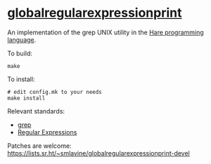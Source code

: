 # [globalregularexpressionprint](https://sr.ht/~smlavine/globalregularexpressionprint)

An implementation of the grep UNIX utility in the [Hare programming
language](https://harelang.org).

To build:

```
make
```

To install:

```
# edit config.mk to your needs
make install
```

Relevant standards:

- [grep](https://pubs.opengroup.org/onlinepubs/9699919799/utilities/grep.html)
- [Regular Expressions](https://pubs.opengroup.org/onlinepubs/9699919799/basedefs/V1_chap09.html#top)

Patches are welcome: <https://lists.sr.ht/~smlavine/globalregularexpressionprint-devel>
